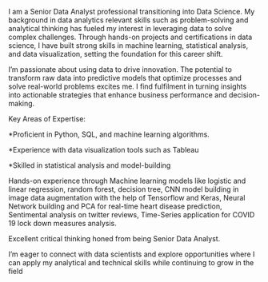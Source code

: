 I am a Senior Data Analyst professional transitioning into Data Science. My background in data analytics relevant skills such as problem-solving and analytical thinking has fueled my interest in leveraging data to solve complex challenges. Through hands-on projects and certifications in data science, I have built strong skills in machine learning, statistical analysis, and data visualization, setting the foundation for this career shift.

I’m passionate about using data to drive innovation. The potential to transform raw data into predictive models that optimize processes and solve real-world problems excites me. I find fulfilment in turning insights into actionable strategies that enhance business performance and decision-making.

Key Areas of Expertise:

*Proficient in Python, SQL, and machine learning algorithms.

*Experience with data visualization tools such as Tableau

*Skilled in statistical analysis and model-building

Hands-on experience through Machine learning models like logistic and linear regression, random forest, decision tree, CNN model building in image data augmentation with the help of Tensorflow and Keras, Neural Network building and PCA for real-time heart disease prediction, Sentimental analysis on twitter reviews, Time-Series application for COVID 19 lock down measures analysis.

Excellent critical thinking honed from being Senior Data Analyst. 

I’m eager to connect with data scientists and explore opportunities where I can apply my analytical and technical skills while continuing to grow in the field
